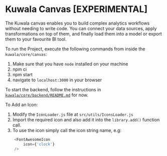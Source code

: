 # Kuwala Canvas [EXPERIMENTAL]

The Kuwala canvas enables you to build complex analytics workflows without needing to write code. You can connect your
data sources, apply transformations on top of them, and finally load them into a model or export them to your favourite
BI tool.

To run the Project, execute the following commands from inside the `kuwala/core/canvas`:

1. Make sure that you have `node` installed on your machine
2. npm ci
3. npm start
4. navigate to `localhost:3000` in your browser

To start the backend, follow the instructions in
[`kuwala/core/backend/README.md`](https://github.com/kuwala-io/kuwala/tree/master/kuwala/core/backend) for now.

To Add an Icon:
1. Modify the `IconLoader.js` file at `src/utils/IconsLoader.js`
2. Import the required icon and also add it into the `library.add()` function call.
3. To use the icon simply call the icon string name, e.g:

```js
    <FontAwesomeIcon
        icon={'clock'}
    />
```